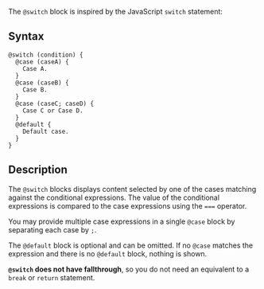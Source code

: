 The `@switch` block is inspired by the JavaScript `switch` statement:

## Syntax

```angular-html
@switch (condition) {
  @case (caseA) {
    Case A.
  }
  @case (caseB) {
    Case B.
  }
  @case (caseC; caseD) {
    Case C or Case D.
  }
  @default {
    Default case.
  }
}
```

## Description

The `@switch` blocks displays content selected by one of the cases matching against the conditional
expressions. The value of the conditional expressions is compared to the case expressions using
the `===` operator.

You may provide multiple case expressions in a single `@case` block by separating each case by `;`.

The `@default` block is optional and can be omitted. If no `@case` matches the expression and there
is no `@default` block, nothing is shown.

**`@switch` does not have fallthrough**, so you do not need an equivalent to a `break` or `return`
statement.
